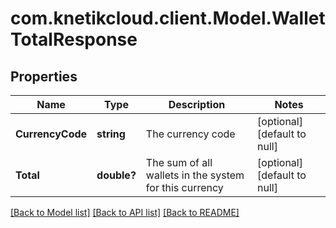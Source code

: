 # com.knetikcloud.client.Model.WalletTotalResponse
## Properties

Name | Type | Description | Notes
------------ | ------------- | ------------- | -------------
**CurrencyCode** | **string** | The currency code | [optional] [default to null]
**Total** | **double?** | The sum of all wallets in the system for this currency | [optional] [default to null]

[[Back to Model list]](../README.md#documentation-for-models) [[Back to API list]](../README.md#documentation-for-api-endpoints) [[Back to README]](../README.md)

